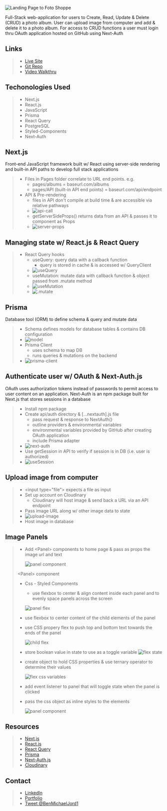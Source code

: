 ![Landing Page to Foto Shoppe](https://i.imgur.com/pmpJTiO.png)

Full-Stack web-application for users to Create, Read, Update & Delete (CRUD) a photo album. User can upload image from computer and add & delete it to a photo album. For access to CRUD functions a user must login thru OAuth application hosted on GitHub using Next-Auth

## Links

> - [Live Site](https://cigarette-camus-cat.herokuapp.com/)
> - [Git Repo](https://github.com/bicycleben88/photo_album)
> - [Video Walkthru](https://www.youtube.com/watch?v=_cJJg8vUk2Y)

## Techonologies Used

> - Next.js
> - React.js
> - JavaScript
> - Prisma
> - React Query
> - PostgreSQL
> - Styled-Components
> - Next-Auth

## Next.js

Front-end JavaScript framework built w/ React using server-side rendering and built-in API paths to develop full stack applications

> - Files in Pages folder correlate to URL end points. e.g.
>   - pages/albums = baseurl.com/albums
>   - pages/API (built-in API end points) = baseurl.com/api/endpoint
> - API & Pre-rendering
>   - files in API don't compile at build time & are accessible via relative pathways
>   - ![api-call](https://i.imgur.com/NndfpFn.png)
>   - getServerSideProps() returns data from an API & passes it to component as Props
>   - ![server-props](https://i.imgur.com/o4gQvrW.png)

## Managing state w/ React.js & React Query

> - React Query hooks
>   - useQuery: query data with a callback function
>     - query is stored in cache & is accessed w/ QueryClient
>   - ![useQuery](https://i.imgur.com/qjMIYOv.png)
>   - useMutation: mutate data with callback function & object passed from .mutate method
>   - ![useMutation](https://i.imgur.com/2zRvyWY.png)
>   - ![.mutate](https://i.imgur.com/HZGSLOy.png)

## Prisma

Database tool (ORM) to define schema & query and mutate data

> - Schema defines models for database tables & contains DB configuration
> - ![model](https://i.imgur.com/FXtfFud.png)
> - Prisma Client
>   - uses schema to map DB
>   - runs queries & mutations on the backend
> - ![prisma-client](https://i.imgur.com/Rj2kUPL.png)

## Authenticate user w/ OAuth & Next-Auth.js

OAuth uses authorization tokens instead of passwords to permit access to user content on an application. Next-Auth is an npm package built for Next.js that stores sessions in a database

> - Install npm package
> - Create api/auth directory & [...nextauth].js file
>   - pass request & response to NextAuth()
>   - outline providers & environmental variables
>   - environmental variables provided by GitHub after creating OAuth application
>   - include Prisma adapter
> - ![next-auth](https://i.imgur.com/D8F4h1Y.png)
> - Use getSession in API to verify if session is in DB (i.e. user is authorized)
> - ![useSession](https://i.imgur.com/dEtPLUv.png)

## Upload image from computer

> - \<input type="file"> expects a file as input
> - Set up account on Cloudinary
>   - Cloudinary will host image & send back a URL via an API endpoint
> - Pass image URL along w/ other image data to state
> - ![upload-image](https://i.imgur.com/VQG0GL0.png)
> - Host image in database

## Image Panels

> - Add \<Panel> components to home page & pass as props the image url and text
>
>   ![panel component](https://i.imgur.com/wHfqOBZ.png)
>
> \<Panel> component
>
> - Css - Styled Components
>
>   - use flexbox to center & align content inside each panel and to evenly space panels across the screen
>
>   ![panel flex](https://i.imgur.com/Bb2KUSG.png)
>
> - use flexbox to center content of the child elements of the panel
> - use CSS propery flex to push top and bottom text towards the ends of the panel
>
>   ![child flex](https://i.imgur.com/gx4zWiL.png)
>
> - store boolean value in state to use as a toggle variable
>   ![flex state](https://i.imgur.com/s7T1OsO.png)
> - create object to hold CSS properties & use ternary operator to determine their values
>
>   ![flex css variables](https://i.imgur.com/hAhwux3.png)
>
> - add event listener to panel that will toggle state when the panel is clicked
> - pass the css object as inline styles to the elements
>
>   ![panel component](https://i.imgur.com/n8aGSXN.png)

## Resources

> - [Next.js](https://nextjs.org/)
> - [React.js](https://reactjs.org/)
> - [React Query](https://react-query.tanstack.com/)
> - [Prisma](https://www.prisma.io/)
> - [Next-Auth.js](https://next-auth.js.org/)
> - [Cloudinary](https://cloudinary.com/)

## Contact

> - [LinkedIn](https://www.linkedin.com/in/benjamin-alt-higginbotham/)
> - [Portfolio](https://higginbotham.fun/)
> - [Tweet @BenMichaelJord1](https://twitter.com/BenMichaelJord1)
